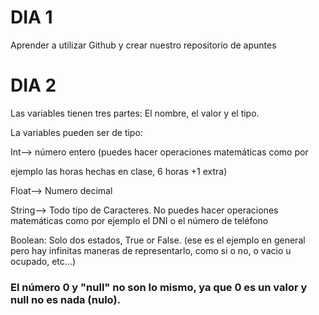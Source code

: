 # DIA 1 #

Aprender a utilizar Github y crear nuestro repositorio de apuntes 

# DIA 2 #

Las variables tienen tres partes: El nombre, el valor y el tipo.

La variables pueden ser de tipo:

Int--> número entero (puedes hacer operaciones matemáticas como por 

ejemplo las horas hechas en clase, 6 horas +1 extra)

Float--> Numero decimal

String-->  Todo tipo de Caracteres. No puedes hacer operaciones matemáticas como por ejemplo el DNI o el número de teléfono

Boolean: Solo dos estados, True or False. (ese es el ejemplo en general pero hay infinitas maneras de representarlo, como si o no, o vacio u ocupado, etc...)



### El número 0 y "null" no son lo mismo, ya que 0 es un valor y null no es nada (nulo). ###
